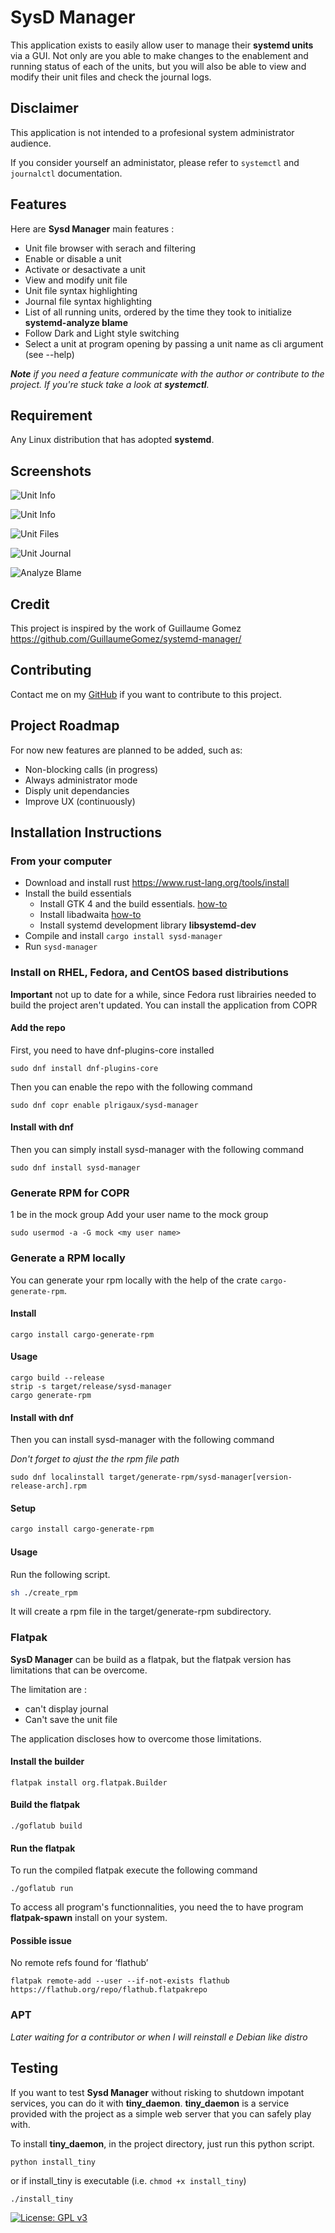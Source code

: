 # SysD Manager

This application exists to easily allow user to manage their **systemd units** via a GUI. Not only are you able to make changes to the enablement and running status of each of the units, but you will also be able to view and modify their unit files and check the journal logs. 

## Disclaimer
This application is not intended to a profesional system administrator audience. 

If you consider yourself an administator, please refer to `systemctl` and `journalctl` documentation.

## Features

Here are __Sysd Manager__ main features :
* Unit file browser with serach and filtering
* Enable or disable a unit
* Activate or desactivate a unit
* View and modify unit file
* Unit file syntax highlighting 
* Journal file syntax highlighting 
* List of all running units, ordered by the time they took to initialize __systemd-analyze blame__
* Follow Dark and Light style switching
* Select a unit at program opening by passing a unit name as cli argument (see --help)


*__Note__ if you need a feature communicate with the author or contribute to the project. If you're stuck take a look at __systemctl__.*

## Requirement

Any Linux distribution that has adopted **systemd**.

## Screenshots

![Unit Info](screenshots/unit_info_dark.png)

![Unit Info](screenshots/unit_info.png)

![Unit Files](screenshots/unit_file_dark.png)

![Unit Journal](screenshots/journal_dark.png)

![Analyze Blame](screenshots/analyse_blame.png)


## Credit
This project is inspired by the work of Guillaume Gomez https://github.com/GuillaumeGomez/systemd-manager/

## Contributing
Contact me on my [GitHub](https://github.com/plrigaux/sysd-manager) if you want to contribute to this project.

## Project Roadmap
For now new features are planned to be added, such as:

* Non-blocking calls (in progress)
* Always administrator mode
* Disply unit dependancies
* Improve UX (continuously)

## Installation Instructions

### From your computer

* Download and install rust https://www.rust-lang.org/tools/install
* Install the build essentials
  * Install GTK 4 and the build essentials. [how-to](https://gtk-rs.org/gtk4-rs/stable/latest/book/installation_linux.html)
  * Install libadwaita [how-to](https://gtk-rs.org/gtk4-rs/stable/latest/book/libadwaita.html)
  * Install systemd development library **libsystemd-dev**
* Compile and install  ```cargo install sysd-manager```
* Run ```sysd-manager```

### Install on RHEL, Fedora, and CentOS based distributions 
__Important__ not up to date for a while, since Fedora rust librairies needed to build the project aren't updated.
You can install the application from COPR

#### Add the repo
First, you need to have dnf-plugins-core installed
```
sudo dnf install dnf-plugins-core
```

Then you can enable the repo with the following command
```
sudo dnf copr enable plrigaux/sysd-manager
```
#### Install with dnf

Then you can simply install sysd-manager with the following command
```
sudo dnf install sysd-manager
```
### Generate RPM for COPR

1 be in the mock group
Add your user name to the mock group
```
sudo usermod -a -G mock <my user name>
```

### Generate a RPM locally
You can generate your rpm locally with the help of the crate `cargo-generate-rpm`.

#### Install
```
cargo install cargo-generate-rpm
```

#### Usage
```
cargo build --release
strip -s target/release/sysd-manager
cargo generate-rpm
```

#### Install with dnf

Then you can install sysd-manager with the following command 

*Don't forget to ajust the the rpm file path*
```
sudo dnf localinstall target/generate-rpm/sysd-manager[version-release-arch].rpm
```

#### Setup 
```bash
cargo install cargo-generate-rpm
```
#### Usage
Run the following script. 

```bash
sh ./create_rpm
```

It will create a rpm file in the target/generate-rpm subdirectory.

### Flatpak

__SysD Manager__ can be build as a flatpak, but the flatpak version has limitations that can be overcome.

The limitation are :
* can't display journal
* Can't save the unit file

The application discloses how to overcome those limitations.

#### Install the builder

```
flatpak install org.flatpak.Builder
```

#### Build the flatpak
```
./goflatub build
```

#### Run the flatpak

To run the compiled flatpak execute the following command
```
./goflatub run
```

To access all program's functionnalities, you need the to have program __flatpak-spawn__ install on your system.


#### Possible issue

No remote refs found for ‘flathub’


```
flatpak remote-add --user --if-not-exists flathub https://flathub.org/repo/flathub.flatpakrepo
```

### APT
*Later waiting for a contributor or when I will reinstall e Debian like distro*


## Testing

If you want to test **Sysd Manager** without risking to shutdown impotant services, you can do it with **tiny_daemon**. **tiny_daemon** is a service provided with the project as a simple web server that you can safely play with.

To install **tiny_daemon**, in the project directory, just run this python script.


```
python install_tiny 
``` 

or if install_tiny is executable (i.e. ```chmod +x install_tiny```)

```
./install_tiny 
``` 

[![License: GPL v3](https://img.shields.io/badge/License-GPLv3-blue.svg)](https://www.gnu.org/licenses/gpl-3.0)
